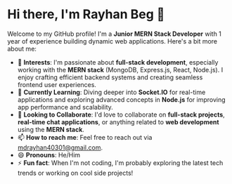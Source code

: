# Hi there, I'm Rayhan Beg 👋

Welcome to my GitHub profile! I'm a **Junior MERN Stack Developer** with 1 year of experience building dynamic web applications. Here's a bit more about me:

- 👀 **Interests**: I'm passionate about **full-stack development**, especially working with the **MERN stack** (MongoDB, Express.js, React, Node.js). I enjoy crafting efficient backend systems and creating seamless frontend user experiences.
- 🌱 **Currently Learning**: Diving deeper into **Socket.IO** for real-time applications and exploring advanced concepts in **Node.js** for improving app performance and scalability.
- 💼 **Looking to Collaborate**: I'd love to collaborate on **full-stack projects**, **real-time chat applications**, or anything related to **web development** using the **MERN stack**.
- 📫 **How to reach me**: Feel free to reach out via [mdrayhan40301@gmail.com](mdrayhan40301@gmail.com).
- 😄 **Pronouns**: He/Him
- ⚡ **Fun fact**: When I'm not coding, I'm probably exploring the latest tech trends or working on cool side projects!

<!---
rayhanbeg/rayhanbeg is a ✨ special ✨ repository because its `README.md` (this file) appears on your GitHub profile.
You can click the Preview link to take a look at your changes.
--->
